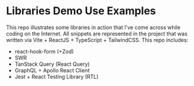 # Libraries Demo Use Examples

This repo illustrates some libraries in action that I've come across while coding on the Internet. All snippets are represented in the project that was written via Vite + ReactJS + TypeScript + TailwindCSS. This repo includes:

-   react-hook-form (+Zod)
-   SWR
-   TanStack Query (React Query)
-   GraphQL + Apollo React Client
-   Jest + React Testing Library (RTL)
